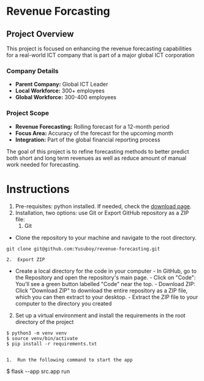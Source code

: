 # Revenue Forcasting

## Project Overview

This project is focused on enhancing the revenue forecasting capabilities for a real-world ICT company that is part of a major global ICT corporation

### Company Details

-   **Parent Company:** Global ICT Leader
-   **Local Workforce:** 300+ employees
-   **Global Workforce:** 300-400 employees

### Project Scope

-   **Revenue Forecasting:** Rolling forecast for a 12-month period
-   **Focus Area:** Accuracy of the forecast for the upcoming month
-   **Integration:** Part of the global financial reporting process

The goal of this project is to refine forecasting methods to better predict both short and long term revenues as well as reduce amount of manual work needed for forecasting.

# Instructions

1.  Pre-requisites: python installed. If needed, check the [download page](https://www.python.org/downloads/).
2.  Installation, two options: use Git or Export GitHub repository as a ZIP file:
    1.  Git
-   Clone the repository to your machine and navigate to the root directory.

```
git clone git@github.com:Yusuboy/revenue-forecasting.git
```


    2.  Export ZIP
-   Create a local directory for the code in your computer
        -   In GitHub, go to the Repository and open the repository's main page.
        -   Click on "Code": You’ll see a green button labelled "Code" near the top.
        -   Download ZIP: Click "Download ZIP" to download the entire repository as a ZIP file, which you can then extract to your desktop.
        -   Extract the ZIP file to your computer to the directory you created
2.  Set up a virtual environment and install the requirements in the root directory of the project

```
$ python3 -m venv venv
$ source venv/bin/activate
$ pip install -r requirements.txt
```
```

1.  Run the following command to start the app

```
$ flask --app src.app run
```
